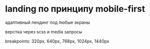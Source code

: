 # landing по принципу mobile-first
адаптивный лендинг под любые экраны

верстка через scss и media запросы

breakpoints: 320px, 640px, 768px, 1024px, 1440px
